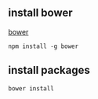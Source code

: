 ## install bower
[bower](https://bower.io/)

```
npm install -g bower
```
 

## install  packages 
```
bower install
```

